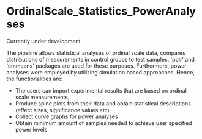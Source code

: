 # OrdinalScale_Statistics_PowerAnalyses

Currently under development

The pipeline allows statistical analyses of ordinal scale data, compares distributions of measurements in control groups to test samples. 'polr' and 'emmeans' packages are used for these purposes. Furthermore, power analyses were employed by utilizing simulation based approaches. Hence, the functionalities are:
- The users can import experimental results that are based on ordinal scale measurements, 
- Produce spine plots from their data and obtain statistical descriptions (effect sizes, significance values etc)
- Collect curve graphs for power analyses
- Obtain minimum amount of samples needed to achieve user specified power levels

